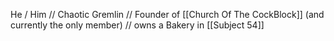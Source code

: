He / Him
// Chaotic Gremlin
// Founder of [[Church Of The CockBlock]] (and currently the only member)
// owns a Bakery in [[Subject 54]]
